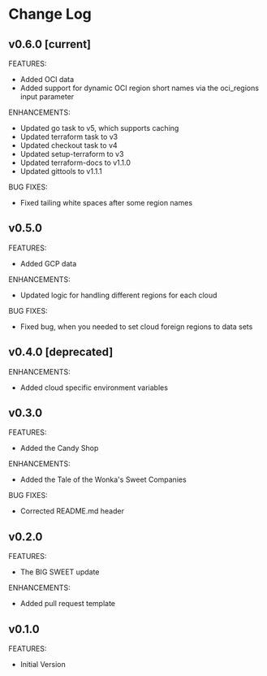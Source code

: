 # Change Log

## v0.6.0 [current]
FEATURES:
- Added OCI data
- Added support for dynamic OCI region short names via the oci_regions input parameter

ENHANCEMENTS:
- Updated go task to v5, which supports caching
- Updated terraform task to v3
- Updated checkout task to v4
- Updated setup-terraform to v3
- Updated terraform-docs to v1.1.0
- Updated gittools to v1.1.1

BUG FIXES:
- Fixed tailing white spaces after some region names

## v0.5.0
FEATURES:
- Added GCP data

ENHANCEMENTS:
- Updated logic for handling different regions for each cloud

BUG FIXES:
- Fixed bug, when you needed to set cloud foreign regions to data sets

## v0.4.0 [deprecated]
ENHANCEMENTS:
- Added cloud specific environment variables

## v0.3.0
FEATURES:
- Added the Candy Shop

ENHANCEMENTS:
- Added the Tale of the Wonka's Sweet Companies

BUG FIXES:
- Corrected README.md header

## v0.2.0
FEATURES:
- The BIG SWEET update

ENHANCEMENTS:
- Added pull request template

## v0.1.0
FEATURES:
- Initial Version